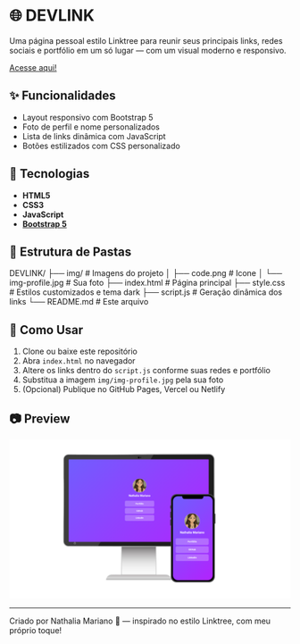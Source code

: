 # 🌐 DEVLINK

Uma página pessoal estilo Linktree para reunir seus principais links, redes sociais e portfólio em um só lugar — com um visual moderno e responsivo.

[Acesse aqui!](https://nnathalia.github.io/Devlink/)


## ✨ Funcionalidades

- Layout responsivo com Bootstrap 5
- Foto de perfil e nome personalizados
- Lista de links dinâmica com JavaScript
- Botões estilizados com CSS personalizado

## 🧱 Tecnologias

- **HTML5**
- **CSS3**
- **JavaScript**
- **[Bootstrap 5](https://getbootstrap.com/)**

## 📁 Estrutura de Pastas

DEVLINK/
├── img/ # Imagens do projeto
│ ├── code.png # Icone
│ └── img-profile.jpg # Sua foto
├── index.html # Página principal
├── style.css # Estilos customizados e tema dark
├── script.js # Geração dinâmica dos links
└── README.md # Este arquivo


## 🚀 Como Usar

1. Clone ou baixe este repositório
2. Abra `index.html` no navegador
3. Altere os links dentro do `script.js` conforme suas redes e portfólio
4. Substitua a imagem `img/img-profile.jpg` pela sua foto
5. (Opcional) Publique no GitHub Pages, Vercel ou Netlify

## 📷 Preview

![Preview do projeto DEVLINK](img/devlink.png)

---

Criado por Nathalia Mariano 💜 — inspirado no estilo Linktree, com meu próprio toque!
